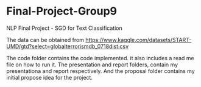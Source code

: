 # Final-Project-Group9
NLP Final Project - SGD for Text Classification

The data can be obtained from https://www.kaggle.com/datasets/START-UMD/gtd?select=globalterrorismdb_0718dist.csv

The code folder contains the code implemented. it also includes a read me file on how to run it. The presentation and report folders, contain my presentationa and report respectively. And the proposal folder contains my initial propose idea for the project.
